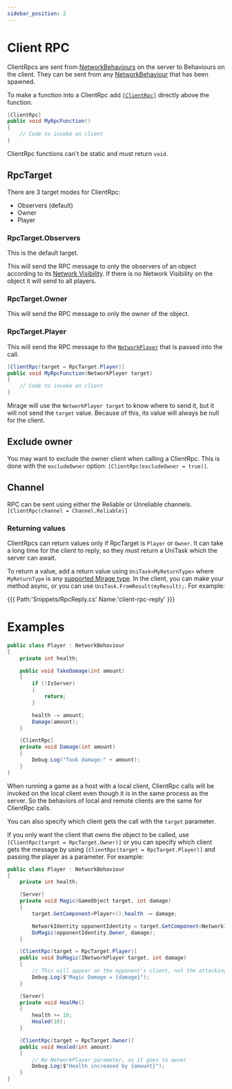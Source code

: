 ```yaml
---
sidebar_position: 2
---
```

# Client RPC

ClientRpcs are sent from [NetworkBehaviours](/docs/reference/Mirage/NetworkBehaviour) on the server to Behaviours on the client. They can be sent from any [NetworkBehaviour](/docs/reference/Mirage/NetworkBehaviour) that has been spawned.

To make a function into a ClientRpc add [`[ClientRpc]`](/docs/reference/Mirage/ClientRpcAttribute) directly above the function.

```cs
[ClientRpc]
public void MyRpcFunction() 
{
    // Code to invoke on client
}
```

ClientRpc functions can't be static and must return `void`.

## RpcTarget

There are 3 target modes for ClientRpc:
- Observers (default)
- Owner
- Player

### RpcTarget.Observers

This is the default target.

This will send the RPC message to only the observers of an object according to its [Network Visibility](/docs/guides/network-visibility). If there is no Network Visibility on the object it will send to all players.

### RpcTarget.Owner

This will send the RPC message to only the owner of the object.

### RpcTarget.Player

This will send the RPC message to the [`NetworkPlayer`](/docs/reference/Mirage/NetworkPlayer) that is passed into the call.

```cs
[ClientRpc(target = RpcTarget.Player)]
public void MyRpcFunction(NetworkPlayer target) 
{
    // Code to invoke on client
}
```

Mirage will use the `NetworkPlayer target` to know where to send it, but it will not send the `target` value. Because of this, its value will always be null for the client.

## Exclude owner

You may want to exclude the owner client when calling a ClientRpc. This is done with the `excludeOwner` option: `[ClientRpc(excludeOwner = true)]`.


## Channel

RPC can be sent using either the Reliable or Unreliable channels. `[ClientRpc(channel = Channel.Reliable)]`

### Returning values

ClientRpcs can return values only if RpcTarget is `Player` or `Owner`. It can take a long time for the client to reply, so they must return a UniTask which the server can await.

To return a value, add a return value using `UniTask<MyReturnType>` where `MyReturnType` is any [supported Mirage type](/docs/guides/serialization/data-types). In the client, you can make your method async,  or you can use `UniTask.FromResult(myResult);`. For example:

{{{ Path:'Snippets/RpcReply.cs' Name:'client-rpc-reply' }}}

# Examples 

``` cs
public class Player : NetworkBehaviour
{
    private int health;

    public void TakeDamage(int amount)
    {
        if (!IsServer)
        {
            return;
        }

        health -= amount;
        Damage(amount);
    }

    [ClientRpc]
    private void Damage(int amount)
    {
        Debug.Log("Took damage:" + amount);
    }
}
```

When running a game as a host with a local client, ClientRpc calls will be invoked on the local client even though it is in the same process as the server. So the behaviors of local and remote clients are the same for ClientRpc calls.

You can also specify which client gets the call with the `target` parameter. 

If you only want the client that owns the object to be called,  use `[ClientRpc(target = RpcTarget.Owner)]` or you can specify which client gets the message by using `[ClientRpc(target = RpcTarget.Player)]` and passing the player as a parameter.  For example:

``` cs
public class Player : NetworkBehaviour
{
    private int health;

    [Server]
    private void Magic(GameObject target, int damage)
    {
        target.GetComponent<Player>().health -= damage;

        NetworkIdentity opponentIdentity = target.GetComponent<NetworkIdentity>();
        DoMagic(opponentIdentity.Owner, damage);
    }

    [ClientRpc(target = RpcTarget.Player)]
    public void DoMagic(INetworkPlayer target, int damage)
    {
        // This will appear on the opponent's client, not the attacking player's
        Debug.Log($"Magic Damage = {damage}");
    }

    [Server]
    private void HealMe()
    {
        health += 10;
        Healed(10);
    }

    [ClientRpc(target = RpcTarget.Owner)]
    public void Healed(int amount)
    {
        // No NetworkPlayer parameter, so it goes to owner
        Debug.Log($"Health increased by {amount}");
    }
}
```
